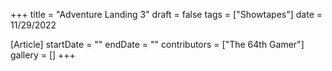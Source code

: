 +++
title = "Adventure Landing 3"
draft = false
tags = ["Showtapes"]
date = 11/29/2022

[Article]
startDate = ""
endDate = ""
contributors = ["The 64th Gamer"]
gallery = []
+++
